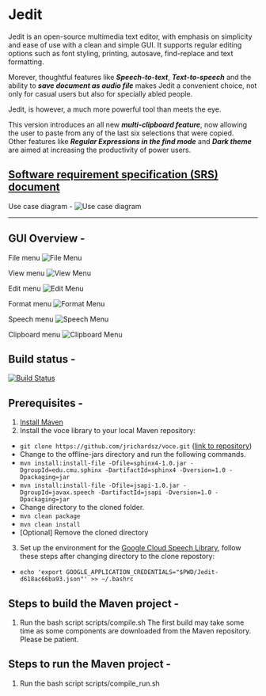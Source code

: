 # Jedit

Jedit is an open-source multimedia text editor, with emphasis on simplicity and ease of use with a clean and simple GUI. 
It supports regular editing options such as font styling, printing, autosave, find-replace and text formatting.

Morever, thoughtful features like ___Speech-to-text___, ___Text-to-speech___ and the ability to ___save document as audio file___ makes Jedit a convenient choice, not only for casual users but also for specially abled people.

Jedit, is however, a much more powerful tool than meets the eye.

This version introduces an all new ___multi-clipboard feature___, now allowing the user to paste from any of the last six selections that were copied.</br>Other features like ___Regular Expressions in the find mode___ and ___Dark theme___ are aimed at increasing the productivity of power users.



## [Software requirement specification (SRS) document](https://docs.google.com/document/d/19rsumU4RA4xAgYwJQ8I1sW9n2HOq506zWT5-1q7sbfI/edit?usp=sharing)
Use case diagram -
![Use case diagram](https://drive.google.com/uc?export=view&id=1LBezxdmMROcVJnladBF8DJV4kGEE7pUA)

-------------------------------------
## GUI Overview -
File menu 
![File Menu](https://drive.google.com/uc?export=view&id=1VlL-rKaIrXe_4m3FqdUmy8OP7_0zYbiE)

View menu
![View Menu](https://drive.google.com/uc?export=view&id=1xm1JwPTygxrFZoJXGJ8OMX1li4pNJ0hk)

Edit menu
![Edit Menu](https://drive.google.com/uc?export=view&id=1EMeiaQSP5N2ibElRocIYBtgP9m-bMg-f)

Format menu
![Format Menu](https://drive.google.com/uc?export=view&id=17op2njWS7Wi1hrgi6n7eH7n8nvwPi6db)

Speech menu 
![Speech Menu](https://drive.google.com/uc?export=view&id=1y9zWPeE2X52RX3PjiiQGcjwCpZPDK6U_)

Clipboard menu
![Clipboard Menu](https://drive.google.com/uc?export=view&id=1lPdUNpohXPO-8jPVWEOzfCUiXnohbym6)

## Build status - 
[![Build Status](https://travis-ci.com/apugoneappu/jedit2.svg?token=3rjyHtzBq9YfjUwjqaEg&branch=master)](https://travis-ci.com/apugoneappu/jedit2)

## Prerequisites -
1. [Install Maven](https://maven.apache.org/install.html)
2. Install the voce library to your local Maven repository:
- ```git clone https://github.com/jrichardsz/voce.git``` ([link to repository](https://github.com/jrichardsz/voce))
- Change to the offline-jars directory and run the following commands.
- ```mvn install:install-file -Dfile=sphinx4-1.0.jar -DgroupId=edu.cmu.sphinx -DartifactId=sphinx4 -Dversion=1.0 -Dpackaging=jar```
- ```mvn install:install-file -Dfile=jsapi-1.0.jar -DgroupId=javax.speech -DartifactId=jsapi -Dversion=1.0 -Dpackaging=jar```
- Change directory to the cloned folder. 
- ```mvn clean package```
- ```mvn clean install```
- [Optional] Remove the cloned directory

3. Set up the environment for the [Google Cloud Speech Library](https://cloud.google.com/speech-to-text/docs/quickstart-client-libraries), follow these steps after changing directory to the clone repostory:
- ```echo 'export GOOGLE_APPLICATION_CREDENTIALS="$PWD/Jedit-d618ac66ba93.json"' >> ~/.bashrc``` 

## Steps to build the Maven project -
1. Run the bash script scripts/compile.sh
The first build may take some time as some components are downloaded from the Maven repository. Please be patient.


## Steps to run the Maven project -
1. Run the bash script scripts/compile_run.sh

